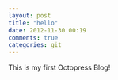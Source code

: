 ```yaml
---
layout: post
title: "hello"
date: 2012-11-30 00:19
comments: true
categories: git 
---
```

This is my first Octopress Blog!
